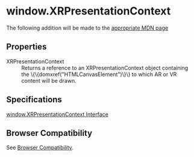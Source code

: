 # window.XRPresentationContext

The following addition will be made to the [appropriate MDN page](https://developer.mozilla.org/en-US/docs/Web/API/Window)

## Properties

<dl>
  <dt>XRPresentationContext</dt>
  <dd>Returns a reference to an XRPresentationContext object containing the \{\{domxref("HTMLCanvasElement")\}\} to which AR or VR content will be drawn.</dd>
</dl>

## Specifications

[window.XRPresentationContext Interface](hhttps://www.w3.org/TR/webxr/#xrpresentationcontext-interface)

## Browser Compatibility

See [Browser Compatibility](compatibility).